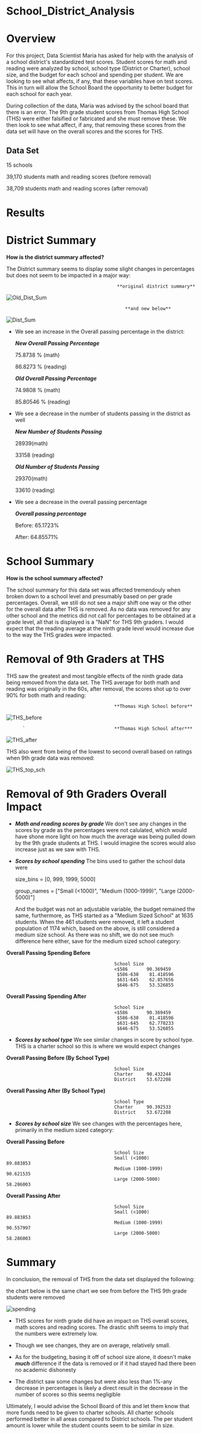 # School_District_Analysis #

# **Overview** #

For this project, Data Scientist Maria has asked for help with the analysis of a school district's standardized test scores. Student scores for math and reading were analyzed by school, school type (District or Charter), school size, and the budget for each school and spending per student. We are looking to see what affects, if any, that these variables have on test scores. This in turn will allow the School Board the opportunity to better budget for each school for each year.

During collection of the data, Maria was advised by the school board that there is an error. The 9th grade student scores from Thomas High School (THS) were either falsified or fabricated and she must remove these. We then look to see what affect, if any, that removing these scores from the data set will have on the overall scores and the scores for THS.

## Data Set ##

15 schools 

39,170 students math and reading scores (before removal)

38,709 students math and reading scores (after removal)


# Results #

# **District Summary** #
**How is the district summary affected?**

The District summary seems to display some slight changes in percentages but does not seem to be impacted in a major way:

                                             **original district summary**
                     
![Old_Dist_Sum](https://user-images.githubusercontent.com/99927324/164128480-e6266b59-af2b-4063-8d73-6937dd9bcdd1.png)
                                                
                                                **and new below**

![Dist_Sum](https://user-images.githubusercontent.com/99927324/164128555-670ffb54-d11c-4036-991e-05be9af0f17b.png)

- We see an increase in the Overall passing percentage in the district:

    ***New Overall Passing Percentage***
  
    75.8738 % (math)
  
    86.8273 % (reading) 

    ***Old Overall Passing Percentage***
  
    74.9808 % (math)
  
    85.80546 % (reading) 


- We see a decrease in the number of students passing in the district as well

    ***New Number of Students Passing***
  
    28939(math)
  
    33158 (reading)
  

    ***Old Number of Students Passing***
  
    29370(math)
  
    33610 (reading) 
  

- We see a decrease in the overall passing percentage

    ***Overall passing percentage***

    Before: 65.1723%
  
    After: 64.85571%
  

# **School Summary** #
**How is the school summary affected?**

The school summary for this data set was affected tremendouly when broken down to a school level and presumably based on per grade percentages.  Overall, we still do not see a major shift one way or the other for the overall data after THS is removed. As no data was removed for any other school and the metrics did not call for percentages to be obtained at a grade level, all that is displayed is a "NaN" for THS 9th graders. I would expect that the reading average at the ninth grade level would increase due to the way the THS grades were impacted. 

# **Removal of 9th Graders at THS** #
THS saw the greatest and most tangible effects of the ninth grade data being removed from the data set. The THS average for both math and reading was originally in the 60s, after removal, the scores shot up to over 90% for both math and reading:


                                            **Thomas High School before**
![THS_before](https://user-images.githubusercontent.com/99927324/164128855-4cbf543d-b8ac-4367-ab93-3821d50a9586.png)



          `                                 **Thomas High School after***
![THS_after](https://user-images.githubusercontent.com/99927324/164128949-d408a1af-4f20-4c9d-b209-f6276ae60043.png)


THS also went from being of the lowest to second overall based on ratings when 9th grade data was removed:


![THS_top_sch](https://user-images.githubusercontent.com/99927324/164134837-67ab77a9-9127-4aa1-a1cc-185af97e468c.png)



# **Removal of 9th Graders Overall Impact** #

- ***Math and reading scores by grade***
  We don't see any changes in the scores by grade as the percentages were not calulated, which would have shone more light on how much the average was being pulled       down by the 9th grade students at THS. I would imagine the scores would also increase just as we saw with THS.

- ***Scores by school spending***
    The bins used to gather the school data were 

    size_bins = [0, 999, 1999, 5000]

    group_names = ["Small (<1000)", "Medium (1000-1999)", "Large (2000-5000)"]

    And the budget was not an adjustable variable, the budget remained the same, furthermore, as THS started as a "Medium Sized School" at 1635 students. When the 461     students were removed, it left a student population of 1174 which, based on the above, is still considered a medium size school. As there was no shift, we do not 
    see much difference here either, save for the medium sized school category:
    
    
**Overall Passing Spending Before**

                                            School Size
                                            <$586       90.369459
                                             $586-630    81.418596
                                             $631-645    62.857656
                                             $646-675    53.526855


**Overall Passing Spending After**

                                            School Size
                                            <$586       90.369459
                                             $586-630    81.418596
                                             $631-645    62.778233
                                             $646-675    53.526855
                                            
                                            
                                            
    
- ***Scores by school type***
We see similar changes in score by school type. THS is a charter school so this is where we would expect changes


**Overall Passing Before (By School Type)**

                                            School Size
                                            Charter     90.432244
                                            District    53.672208
                                            
                                          

**Overall Passing After (By School Type)**

                                            School Type
                                            Charter     90.392533
                                            District    53.672208
    
    
- ***Scores by school size***
We see changes with the percentages here, primarily in the medium sized category:






**Overall Passing Before**

                                            School Size
                                            Small (<1000)         89.883853
                                            Medium (1000-1999)    90.621535
                                            Large (2000-5000)     58.286003
                                          

**Overall Passing After**

                                            School Size
                                            Small (<1000)         89.883853
                                            Medium (1000-1999)    90.557997
                                            Large (2000-5000)     58.286003

# **Summary** #

In conclusion, the removal of THS from the data set displayed the following:

the chart below is the same chart we see from before the THS 9th grade students were removed


![spending ](https://user-images.githubusercontent.com/99927324/164134877-465f2b36-d333-45db-8205-d3812f6718c9.png)


- THS scores for ninth grade did have an impact on THS overall scores, math scores and reading scores. The drastic shift seems to imply that the numbers were extremely
  low.
  
- Though we see changes, they are on average, relatively small. 

- As for the budgeting, basing it off of school size alone, it doesn't make ***much*** difference if the data is removed or if it had stayed had there been no academic   dishonesty

- The district saw some changes but were also less than 1%-any decrease in percentages is likely a direct result in the decrease in the number of scores so this seems negligible


Ultimately, I would advise the School Board of this and let them know that more funds need to be given to charter schools. All charter schools performed better in all areas compared to District schools. The per student amount is lower while the student counts seem to be similar in size. 

